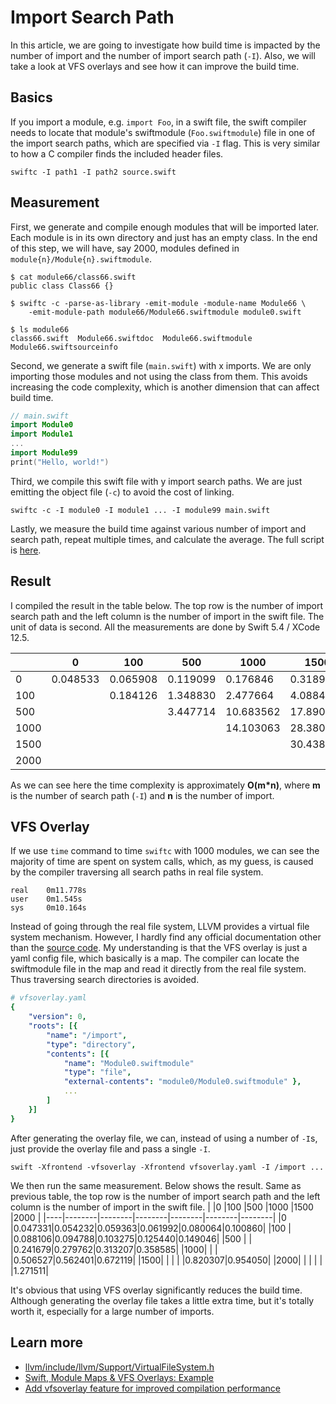 # Import Search Path
In this article, we are going to investigate how build time is impacted by the number of import and the number of import search path (`-I`). Also, we will take a look at VFS overlays and see how it can improve the build time.

## Basics
If you import a module, e.g. `import Foo`, in a swift file, the swift compiler needs to locate that module's swiftmodule (`Foo.swiftmodule`) file in one of the import search paths, which are specified via `-I` flag. This is very similar to how a C compiler finds the included header files.
```
swiftc -I path1 -I path2 source.swift
```

## Measurement
First, we generate and compile enough modules that will be imported later. Each module is in its own directory and just has an empty class. In the end of this step, we will have, say 2000, modules defined in `module{n}/Module{n}.swiftmodule`.
```
$ cat module66/class66.swift
public class Class66 {}

$ swiftc -c -parse-as-library -emit-module -module-name Module66 \
    -emit-module-path module66/Module66.swiftmodule module0.swift

$ ls module66
class66.swift  Module66.swiftdoc  Module66.swiftmodule  Module66.swiftsourceinfo
```

Second, we generate a swift file (`main.swift`) with x imports. We are only importing those modules and not using the class from them. This avoids increasing the code complexity, which is another dimension that can affect build time.
```swift
// main.swift
import Module0
import Module1
...
import Module99
print("Hello, world!")
```
Third, we compile this swift file with y import search paths. We are just emitting the object file (`-c`) to avoid the cost of linking.
```
swiftc -c -I module0 -I module1 ... -I module99 main.swift
```

Lastly, we measure the build time against various number of import and search path, repeat multiple times, and calculate the average. The full script is [here](./measure.py).

## Result
I compiled the result in the table below. The top row is the number of import search path and the left column is the number of import in the swift file. The unit of data is second. All the measurements are done by Swift 5.4 / XCode 12.5.

|    |0       |100     |500     |1000     |1500     |2000     |
|----|--------|--------|--------|---------|---------|---------|
|0   |0.048533|0.065908|0.119099|0.176846 |0.318999 |0.331329 |
|100 |        |0.184126|1.348830|2.477664 |4.088415 |5.543565 |
|500 |        |        |3.447714|10.683562|17.890379|23.217702|
|1000|        |        |        |14.103063|28.380111|40.873390|
|1500|        |        |        |         |30.438282|50.331757|
|2000|        |        |        |         |         |54.957123|

As we can see here the time complexity is approximately **O(m*n)**,  where **m** is the number of search path (`-I`) and **n** is the number of import.


## VFS Overlay
If we use `time` command to time `swiftc` with 1000 modules, we can see the majority of time are spent on system calls, which, as my guess, is caused by the compiler traversing all search paths in real file system.
```
real    0m11.778s
user    0m1.545s
sys     0m10.164s
```

Instead of going through the real file system, LLVM provides a virtual file system mechanism. However, I hardly find any official documentation other than the [source code](https://github.com/llvm/llvm-project/blob/llvmorg-12.0.0/llvm/include/llvm/Support/VirtualFileSystem.h#L522). My understanding is that the VFS overlay is just a yaml config file, which basically is a map. The compiler can locate the swiftmodule file in the map and read it directly from the real file system. Thus traversing search directories is avoided.

``` yaml
# vfsoverlay.yaml
{
    "version": 0,
    "roots": [{
        "name": "/import",
        "type": "directory",
        "contents": [{
            "name": "Module0.swiftmodule"
            "type": "file",
            "external-contents": "module0/Module0.swiftmodule" },
            ...
        ]
    }]
}
```

After generating the overlay file, we can, instead of using a number of `-I`s, just provide the overlay file and pass a single `-I`.

```
swift -Xfrontend -vfsoverlay -Xfrontend vfsoverlay.yaml -I /import ...
```


We then run the same measurement. Below shows the result. Same as previous table, the top row is the number of import search path and the left column is the number of import in the swift file.
|    |0       |100     |500     |1000    |1500    |2000    |
|----|--------|--------|--------|--------|--------|--------|
|0   |0.047331|0.054232|0.059363|0.061992|0.080064|0.100860|
|100 |        |0.088106|0.094788|0.103275|0.125440|0.149046|
|500 |        |        |0.241679|0.279762|0.313207|0.358585|
|1000|        |        |        |0.506527|0.562401|0.672119|
|1500|        |        |        |        |0.820307|0.954050|
|2000|        |        |        |        |        |1.271511|

It's obvious that using VFS overlay significantly reduces the build time. Although generating the overlay file takes a little extra time, but it's totally worth it, especially for a large number of imports.

## Learn more
* [llvm/include/llvm/Support/VirtualFileSystem.h](https://github.com/llvm/llvm-project/blob/llvmorg-12.0.0/llvm/include/llvm/Support/VirtualFileSystem.h)
* [Swift, Module Maps & VFS Overlays: Example](https://github.com/milend/swift-vfs-overlay-module-map-example)
* [Add vfsoverlay feature for improved compilation performance](https://github.com/bazelbuild/rules_swift/pull/375)
